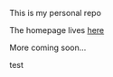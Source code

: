 This is my personal repo

The homepage lives [here](https://galayder.github.io)

More coming soon...

test
